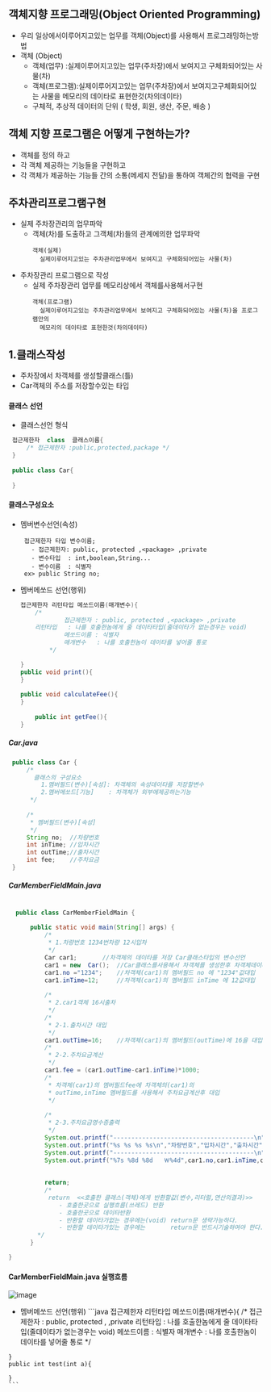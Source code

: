 
## 객체지향 프로그래밍(Object Oriented Programming)
  - 우리 일상에서이루어지고있는 업무를 객체(Object)를 사용해서 프로그래밍하는방법
  - 객체 (Object)
	 - 객체(업무)   :실제이루어지고있는 업무(주차장)에서 보여지고 구체화되어있는 사물(차)  
	 - 객체(프로그램):실제이루어지고있는 업무(주차장)에서 보여지고구체화되어있는 사물을 메모리의 데이타로 표현한것(차의데이타) 
	 - 구체적, 추상적 데이터의 단위 ( 학생, 회원, 생산, 주문, 배송 )

## 객체 지향 프로그램은 어떻게 구현하는가?

- 객체를 정의 하고 
- 각 객체 제공하는 기능들을 구현하고
- 각 객체가 제공하는 기능들 간의 소통(메세지 전달)을 통하여 객체간의 협력을 구현 



 ## 주차관리프로그램구현
 
   - 실제 주차장관리의 업무파악
     - 객체(차)를 도출하고 그객체(차)들의 관계에의한 업무파악
       ```
       객체(실제)
         실제이루어지고있는 주차관리업무에서 보여지고 구체화되어있는 사물(차)    
       ```
   - 주차장관리 프로그램으로 작성 
     - 실제 주차장관리 업무를 메모리상에서 객체를사용해서구현
       ```
       객체(프로그램)
         실제이루어지고있는 주차관리업무에서 보여지고 구체화되어있는 사물(차)을 프로그램안의
         메모리의 데이타로 표현한것(차의데이타)
       ```

  ## 1.클래스작성
  
   - 주차장에서 차객체를 생성할클래스(틀)
   - Car객체의 주소를 저장할수있는 타입
   ####  클래스 선언
   - 클래스선언 형식       
   ```java
	접근제한자  class  클래스이름{
	    /* 접근제한자 :public,protected,package */
	}
	
	public class Car{
	
	}
   ```


 #### 클래스구성요소
  - 멤버변수선언(속성)
    ```
     접근제한자 타입 변수이름;
       - 접근제한자: public, protected ,<package> ,private
       - 변수타입  : int,boolean,String...
       - 변수이름  : 식별자
     ex> public String no;
    ```
  - 멤버메쏘드 선언(행위)
    ```java
	접근제한자 리턴타입 메쏘드이름(매개변수){
		/*
                접근제한자 : public, protected ,<package> ,private
		리턴타입   : 나를 호출한놈에게 줄 데이타타입(줄데이타가 없는경우는 void)
                메쏘드이름 : 식별자
                매개변수   : 나를 호출한놈이 데이타를 넣어줄 통로
	        */
	
	}
 	public void print(){
	}
 
 	public void calculateFee(){
	}
 
        public int getFee(){
	}
    ```
  ##### Car.java
   ```java
	public class Car {
		/*
		  클래스의 구성요소
		    1.멤버필드(변수)[속성]: 차객체의 속성데이타를 저장할변수
		    2.멤버메쏘드[기능]    : 차객체가 외부에제공하는기능
		 */
		
  		/*
		 * 멤버필드(변수)[속성]
		 */
		String no;  //차량번호
		int inTime; //입차시간
		int outTime;//출차시간
		int fee;    //주차요금
	}
  ```
  ##### CarMemberFieldMain.java
  ```java
	
	public class CarMemberFieldMain {
	
		public static void main(String[] args) {
			/*
			 * 1.차량번호 1234번차량 12시입차 
			 */
			Car car1;		//차객체의 데이타를 저장 Car클래스타입의 변수선언
			car1 = new  Car();	//Car클래스를사용해서 차객체를 생성한후 차객체데이타가 car1변수에 대입
			car1.no ="1234";	//차객체(car1)의 멤버필드 no 에 "1234"값대입 
			car1.inTime=12;		//차객체(car1)의 멤버필드 inTime 에 12값대입
			
			/*
			 * 2.car1객체 16시출차
			 */
			/*
			 * 2-1.출차시간 대입
			 */
			car1.outTime=16;	//차객체(car1)의 멤버필드(outTime)에 16을 대입
			/*
			 * 2-2.주차요금계산
			 */
			car1.fee = (car1.outTime-car1.inTime)*1000;
			/*
			 * 차객체(car1)의 멤버필드fee에 차객체의(car1)의 
			 * outTime,inTime 멤버필드를 사용해서 주차요금계산후 대입
			 */
			
			/*
			 * 2-3.주차요금영수증출력
			 */
			System.out.printf("---------------------------------------\n");
			System.out.printf("%s %s %s %s\n","차량번호","입차시간","출차시간","주차요금");
			System.out.printf("---------------------------------------\n");
			System.out.printf("%7s %8d %8d   ￦%4d",car1.no,car1.inTime,car1.outTime,car1.fee);
			
			
			return;
			/*
			 return  <<호출한 클래스(객체)에게 반환할값(변수,리터럴,연산의결과)>>
			  	- 호출한곳으로 실행흐름(쓰레드) 반환
			  	- 호출한곳으로 데이타반환
			  	- 반환할 데이타가없는 경우에는(void)	return문 생략가능하다. 
			  	- 반환할 데이타가있는 경우에는 		return문 반드시기술하여야 한다. 
	      */
		}

  }
   ```
  #### CarMemberFieldMain.java 실행흐름
  ![image](https://github.com/2023-12-JAVA-DEVELOPER-149/01.JAVA_FUNDMENTAL/assets/75401545/ab1c045a-c5b5-4f0e-8a20-69b12235d4cc)



   - 멤버메쏘드 선언(행위)
    ```java
	접근제한자 리턴타입 메쏘드이름(매개변수){
		/*
                접근제한자 : public, protected ,<package> ,private
		리턴타입   : 나를 호출한놈에게 줄 데이타타입(줄데이타가 없는경우는 void)
                메쏘드이름 : 식별자
                매개변수   : 나를 호출한놈이 데이타를 넣어줄 통로
	        */
	
	}
 	public int test(int a){
	
	}
    ```
